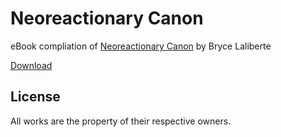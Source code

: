 # Neoreactionary Canon

eBook compliation of [Neoreactionary Canon](http://anarchopapist.wordpress.com/neoreactionary-canon/) by Bryce Laliberte

[Download](https://github.com/jbboehr/NeoreactionaryCanon.epub/raw/master/NeoreactionaryCanon.epub)


## License

All works are the property of their respective owners.
